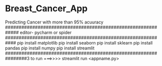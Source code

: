 # Breast_Cancer_App
Predicting Cancer with more than 95% acuuracy  ############################################################# editor- pycharm or spider  ############################################################ pip install matplotlib pip install seaborn pip install sklearn pip install pandas pip install numpy pip install streamlit  ################################################################3 to run ===>>>> streamlit run &lt;appname.py>
